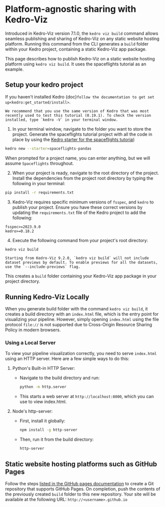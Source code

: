 # Platform-agnostic sharing with Kedro-Viz 

Introduced in Kedro-Viz version 7.1.0, the `kedro viz build` command allows seamless publishing and sharing of Kedro-Viz on any static website hosting platform. Running this command from the CLI generates a `build` folder within your Kedro project, containing a static Kedro-Viz app package.

This page describes how to publish Kedro-Viz on a static website hosting platform using `kedro viz build`. It uses the spaceflights tutorial as an example.

## Setup your kedro project 

If you haven't installed Kedro {doc}`follow the documentation to get set up<kedro:get_started/install>`. 

```{important}
We recommend that you use the same version of Kedro that was most recently used to test this tutorial (0.19.1). To check the version installed, type `kedro -V` in your terminal window.
```

1. In your terminal window, navigate to the folder you want to store the project. Generate the spaceflights tutorial project with all the code in place by using the [Kedro starter for the spaceflights tutorial](https://github.com/kedro-org/kedro-starters/tree/main/spaceflights-pandas):


```bash
kedro new --starter=spaceflights-pandas
```

When prompted for a project name, you can enter anything, but we will assume `Spaceflights` throughout.

2. When your project is ready, navigate to the root directory of the project. Install the dependencies from the project root directory by typing the following in your terminal:

```bash
pip install -r requirements.txt
```

3. Kedro-Viz requires specific minimum versions of `fsspec`, and `kedro` to publish your project. Ensure you have these correct versions by updating the `requirements.txt` file of the Kedro project to add the following:

```text
fsspec>=2023.9.0
kedro>=0.18.2
```

4. Execute the following command from your project's root directory:

```bash
kedro viz build
```

```{note}
Starting from Kedro-Viz 9.2.0, `kedro viz build` will not include dataset previews by default. To enable previews for all the datasets, use the `--include-previews` flag.
```

This creates a `build` folder containing your Kedro-Viz app package in your project directory. 

## Running Kedro-Viz Locally

When you generate build folder with the command `kedro viz build`, it creates a build directory with an `index.html` file, which is the entry point for visualizing your pipeline. However, simply opening `index.html` using the file protocol `file://` is not supported due to Cross-Origin Resource Sharing Policy in modern browsers.

### Using a Local Server

To view your pipeline visualization correctly, you need to serve `index.html` using an HTTP server. Here are a few simple ways to do this:

1. Python's Built-in HTTP Server:
    - Navigate to the build directory and run:
        ```bash
        python -m http.server
        ```
    - This starts a web server at `http://localhost:8000`, which you can use to view index.html.

2. Node's http-server:
    - First, install it globally:
        ```bash
        npm install -g http-server
        ```
    - Then, run it from the build directory:
        ```bash
        http-server
        ```


## Static website hosting platforms such as GitHub Pages

Follow the steps [listed in the GitHub pages documentation](https://docs.github.com/en/pages/quickstart) to create a Git repository that supports GitHub Pages. On completion, push the contents of the previously created `build` folder to this new repository. Your site will be available at the following URL: `http://<username>.github.io`
